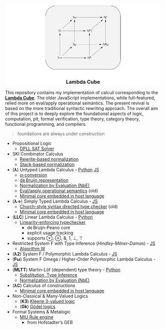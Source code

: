 <div align="center" style="background-color:white"/>
<img src="./LambdaCube.png" height="215em" width="250em"/>

### Lambda Cube

</div>

This repository contains my implementation of calculi corresponding to the [**Lambda Cube**](https://en.wikipedia.org/wiki/Lambda_cube). The older JavaScript implementations, while full-featured, relied more on eval/apply operational semantics. The present revival is based on the more traditional syntactic rewriting approach. The overall aim of this project is to deeply explore the foundational aspects of logic, computation, plt, formal verification, type theory, category theory, functional programming, and compilers.

> foundations are always under construction

* Propositional Logic
  - [DPLL SAT Solver](https://github.com/archanpatkar/vostas)
* SKI Combinator Calculus
  - [Rewrite-based normalization](https://github.com/archanpatkar/lambdacube/blob/main/ski/rewrite.py)
  - [Stack-based normalization](https://github.com/archanpatkar/lambdacube/blob/main/ski/stack.py)
* (**λ**) Untyped Lambda Calculus - [Python](https://github.com/archanpatkar/lambdacube/blob/main/ulc) [JS](https://github.com/archanpatkar/ulc)
  - [α-conversion](https://github.com/archanpatkar/lambdacube/blob/main/ulc/lambda.py)
  - [de Bruijn representation](https://github.com/archanpatkar/lambdacube/blob/main/ulc/debruijn.py)
  - [Normalization by Evaluation (NbE)](https://github.com/archanpatkar/lambdacube/blob/main/ulc/nbe.py)
  - [Eval/apply operational semantics](https://github.com/archanpatkar/ulc/blob/master/src/eval.js) (old)
  - [Minimal core embedded in host language](https://github.com/archanpatkar/lambdacube/blob/main/coc/embedded/untyped.py)
* (**λ→**) Simply Typed Lambda Calculus - [JS](https://github.com/archanpatkar/styla)
  - [Church-style syntax directed type checker](https://github.com/archanpatkar/styla/blob/master/src/type.js) (old)
  - [Minimal core embedded in host language](https://github.com/archanpatkar/lambdacube/blob/main/coc/embedded/stlc.py)
* (**LLC**) Linear Lambda Calculus - [Python](https://github.com/archanpatkar/lambdacube/blob/main/llc/)
  - [Linearity-enforcing typechecker](https://github.com/archanpatkar/lambdacube/blob/main/llc/type.py)
    - de Bruijn-Peano core
    - explicit usage tracking
    - supports ⊗, ⊕, &, 1, ⊥, ⊤
* Restricted System F with Type Inference (*Hindley-Milner-Damas*) - [JS](https://github.com/archanpatkar/hml)
  - [Algorithm W](https://github.com/archanpatkar/hml/blob/master/src/type.js)
* (**λ2**) System F / Polymorphic Lambda Calculus - [JS](https://github.com/archanpatkar/systemF)
* (**Fω**) System F Omega / Higher-Order Polymorphic Lambda Calculus - [JS](https://github.com/archanpatkar/omega)
* (**MLTT**) Martin-Löf (dependent) type theory - [Python](https://github.com/archanpatkar/lambdacube/blob/main/mltt)
  - [Substitution, Type Inference](https://github.com/archanpatkar/lambdacube/blob/main/mltt/main.py)
  - [Normalization by Evaluation (NbE)](https://github.com/archanpatkar/lambdacube/blob/main/mltt/nbe.py)
* (**λC**) Calculus of constructions
  - [Minimal core embedded in host language](https://github.com/archanpatkar/lambdacube/blob/main/coc/embedded/dep.py)
* Non-Classical & Many-Valued Logics
  - (**K3**) [Kleene 3-valued logic](https://github.com/archanpatkar/tvl)
  - (**Gk**) [Gödel logics](https://github.com/archanpatkar/godel)
* Formal Systems & Metalogic
  - [MIU Rule engine](https://github.com/archanpatkar/mure/tree/master)
    - from Hofstadter’s GEB
